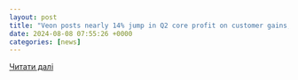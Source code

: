 ```yaml
---
layout: post
title: "Veon posts nearly 14% jump in Q2 core profit on customer gains, ET Telecom"
date: 2024-08-08 07:55:26 +0000
categories: [news]
---
```


[Читати далі](https://telecom.economictimes.indiatimes.com/news/industry/veon-posts-nearly-14-jump-in-q2-core-profit-on-customer-gains/112368133)
